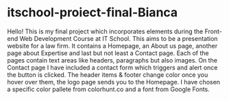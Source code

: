 # itschool-proiect-final-Bianca

Hello! This is my final project which incorporates elements during the Front-end Web Development Course at IT School.
This aims to be a presentation website for a law firm. It contains a Homepage, an About us page, another page about Expertise and last but not least a Contact page.
Each of the pages contain text areas like headers, paragraphs but also images.
On the Contact page I have included a contact form which triggers and alert once the button is clicked.
The header items & footer change color once you hover over them, the logo page sends you to the Homepage.
I have chosen a specific color pallete from colorhunt.co and a font from Google Fonts.



